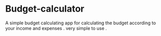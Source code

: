 # Budget-calculator
A simple budget calculating app for calculating the budget according to your income and expenses . very simple to use .
